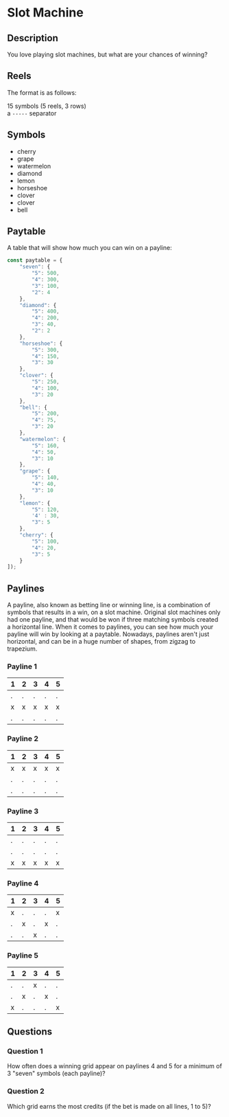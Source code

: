 # Slot Machine

## Description

You love playing slot machines, but what are your chances of winning?

## Reels

The format is as follows:

15 symbols (5 reels, 3 rows)<br>
a `-----` separator<br>

## Symbols

* cherry
* grape
* watermelon
* diamond
* lemon
* horseshoe
* clover
* clover
* bell

## Paytable

A table that will show how much you can win on a payline:

```javascript
const paytable = {
    "seven": {
        "5": 500,
        "4": 300,
        "3": 100,
        "2": 4
    },
    "diamond": {
        "5": 400,
        "4": 200,
        "3": 40,
        "2": 2
    },
    "horseshoe": {
        "5": 300,
        "4": 150,
        "3": 30
    },
    "clover": {
        "5": 250,
        "4": 100,
        "3": 20
    },
    "bell": {
        "5": 200,
        "4": 75,
        "3": 20
    },
    "watermelon": {
        "5": 160,
        "4": 50,
        "3": 10
    },
    "grape": {
        "5": 140,
        "4": 40,
        "3": 10
    },
    "lemon": {
        "5": 120,
        '4' : 30,
        "3": 5
    },
    "cherry": {
        "5": 100,
        "4": 20,
        "3": 5
    }
]);
```

## Paylines

A payline, also known as betting line or winning line, is a combination of symbols that results in a win, on a slot machine. Original slot machines only had one payline, and that would be won if three matching symbols created a horizontal line. When it comes to paylines, you can see how much your payline will win by looking at a paytable. Nowadays, paylines aren't just horizontal, and can be in a huge number of shapes, from zigzag to trapezium.

### Payline 1

| 1 | 2 | 3 | 4 | 5 |
|---|---|---|---|---|
| . | . | . | . | . |
| x | x | x | x | x |
| . | . | . | . | . |

### Payline 2

| 1 | 2 | 3 | 4 | 5 |
|---|---|---|---|---|
| x | x | x | x | x |
| . | . | . | . | . |
| . | . | . | . | . |

### Payline 3

| 1 | 2 | 3 | 4 | 5 |
|---|---|---|---|---|
| . | . | . | . | . |
| . | . | . | . | . |
| x | x | x | x | x |

### Payline 4

| 1 | 2 | 3 | 4 | 5 |
|---|---|---|---|---|
| x | . | . | . | x |
| . | x | . | x | . |
| . | . | x | . | . |

### Payline 5

| 1 | 2 | 3 | 4 | 5 |
|---|---|---|---|---|
| . | . | x | . | . |
| . | x | . | x | . |
| x | . | . | . | x |

## Questions

### Question 1

How often does a winning grid appear on paylines 4 and 5 for a minimum of 3 "seven" symbols (each payline)?

### Question 2

Which grid earns the most credits (if the bet is made on all lines, 1 to 5)?
